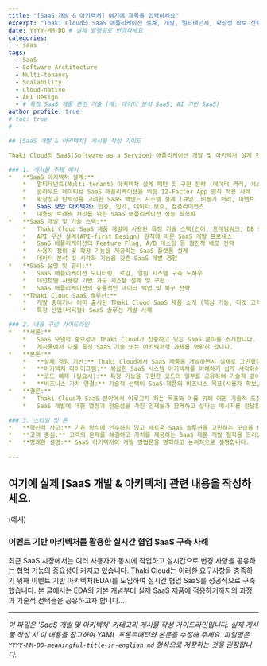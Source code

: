 ```yaml
---
title: "[SaaS 개발 & 아키텍처] 여기에 제목을 입력하세요"
excerpt: "Thaki Cloud의 SaaS 애플리케이션 설계, 개발, 멀티테넌시, 확장성 확보 전략 공유"
date: YYYY-MM-DD # 실제 발행일로 변경하세요
categories:
  - saas
tags:
  - SaaS
  - Software Architecture
  - Multi-tenancy
  - Scalability
  - Cloud-native
  - API Design
  - # 특정 SaaS 제품 관련 기술 (예: 데이터 분석 SaaS, AI 기반 SaaS)
author_profile: true
# toc: true
# --- 

## [SaaS 개발 & 아키텍처] 게시물 작성 가이드

Thaki Cloud의 SaaS(Software as a Service) 애플리케이션 개발 및 아키텍처 설계 전문성을 알리는 게시물을 작성합니다. 혁신적인 SaaS 제품 개발 경험과 기술적 도전 과제 해결 능력을 보여주어, SaaS 개발에 열정적인 인재를 유치하는 것을 목표로 합니다.

### 1. 게시물 주제 예시
*   **SaaS 아키텍처 설계:**
    *   멀티테넌트(Multi-tenant) 아키텍처 설계 패턴 및 구현 전략 (데이터 격리, 커스터마이징 등)
    *   클라우드 네이티브 SaaS 애플리케이션을 위한 12-Factor App 원칙 적용 사례
    *   확장성과 탄력성을 고려한 SaaS 백엔드 시스템 설계 (큐잉, 비동기 처리, 이벤트 기반 아키텍처)
    *   SaaS 보안 아키텍처: 인증, 인가, 데이터 보호, 컴플라이언스
    *   대용량 트래픽 처리를 위한 SaaS 애플리케이션 성능 최적화
*   **SaaS 개발 및 기술 스택:**
    *   Thaki Cloud SaaS 제품 개발에 사용된 특정 기술 스택(언어, 프레임워크, DB 등) 소개 및 선택 이유
    *   API 우선 설계(API-first Design) 원칙에 따른 SaaS 개발 프로세스
    *   SaaS 애플리케이션의 Feature Flag, A/B 테스팅 등 점진적 배포 전략
    *   사용자 정의 및 확장 기능을 제공하는 SaaS 플랫폼 설계
    *   데이터 분석 및 시각화 기능을 갖춘 SaaS 개발 경험
*   **SaaS 운영 및 관리:**
    *   SaaS 애플리케이션 모니터링, 로깅, 알림 시스템 구축 노하우
    *   테넌트별 사용량 기반 과금 시스템 설계 및 구현
    *   SaaS 애플리케이션의 효율적인 데이터 백업 및 복구 전략
*   **Thaki Cloud SaaS 솔루션:**
    *   개발 중이거나 이미 출시된 Thaki Cloud SaaS 제품 소개 (핵심 기능, 타겟 고객, 기술적 특징)
    *   특정 산업(버티컬) SaaS 솔루션 개발 사례

### 2. 내용 구성 가이드라인
*   **서론:**
    *   SaaS 모델의 중요성과 Thaki Cloud가 집중하고 있는 SaaS 분야를 소개합니다.
    *   게시물에서 다룰 특정 SaaS 기술 또는 아키텍처적 과제를 명확히 합니다.
*   **본론:**
    *   **실제 경험 기반:** Thaki Cloud에서 SaaS 제품을 개발하면서 실제로 고민했던 문제, 적용했던 기술, 얻었던 교훈을 중심으로 작성합니다.
    *   **아키텍처 다이어그램:** 복잡한 SaaS 시스템 아키텍처를 이해하기 쉽게 시각화하여 제공합니다.
    *   **코드 예제 (필요시):** 특정 기능을 구현한 코드의 일부를 공유하여 기술적 깊이를 보여줄 수 있습니다. (핵심 로직 위주로 간결하게)
    *   **비즈니스 가치 연결:** 기술적 선택이 SaaS 제품의 비즈니스 목표(사용자 확보, 유지율 증가, 비용 절감 등)와 어떻게 연결되는지 설명하면 좋습니다.
*   **결론:**
    *   Thaki Cloud가 SaaS 분야에서 이루고자 하는 목표와 이를 위해 어떤 기술적 도전을 하고 있는지 요약합니다.
    *   SaaS 개발에 대한 열정과 전문성을 가진 인재들과 함께하고 싶다는 메시지를 전달합니다.

### 3. 스타일 및 톤
*   **혁신적 사고:** 기존 방식에 안주하지 않고 새로운 SaaS 솔루션을 고민하는 모습을 보여줍니다.
*   **고객 중심:** 고객의 문제를 해결하고 가치를 제공하는 SaaS 제품 개발 철학을 드러냅니다.
*   **명쾌한 설명:** SaaS 아키텍처와 개발 방법론을 명확하고 논리적으로 설명합니다.

---
```


## 여기에 실제 [SaaS 개발 & 아키텍처] 관련 내용을 작성하세요.

(예시)

### 이벤트 기반 아키텍처를 활용한 실시간 협업 SaaS 구축 사례

최근 SaaS 시장에서는 여러 사용자가 동시에 작업하고 실시간으로 변경 사항을 공유하는 협업 기능의 중요성이 커지고 있습니다. Thaki Cloud는 이러한 요구사항을 충족하기 위해 이벤트 기반 아키텍처(EDA)를 도입하여 실시간 협업 SaaS를 성공적으로 구축했습니다. 본 글에서는 EDA의 기본 개념부터 실제 SaaS 제품에 적용하기까지의 과정과 기술적 선택들을 공유하고자 합니다...

---

_이 파일은 'SaaS 개발 및 아키텍처' 카테고리 게시물 작성 가이드라인입니다. 실제 게시물 작성 시 이 내용을 참고하여 YAML 프론트매터와 본문을 수정해 주세요. 파일명은 `YYYY-MM-DD-meaningful-title-in-english.md` 형식으로 저장하는 것을 권장합니다._ 
